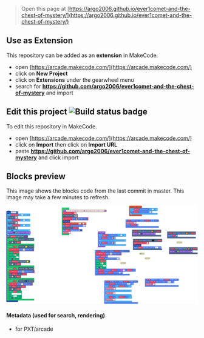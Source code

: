  


> Open this page at [https://argo2006.github.io/ever1comet-and-the-chest-of-mystery/](https://argo2006.github.io/ever1comet-and-the-chest-of-mystery/)

## Use as Extension

This repository can be added as an **extension** in MakeCode.

* open [https://arcade.makecode.com/](https://arcade.makecode.com/)
* click on **New Project**
* click on **Extensions** under the gearwheel menu
* search for **https://github.com/argo2006/ever1comet-and-the-chest-of-mystery** and import

## Edit this project ![Build status badge](https://github.com/argo2006/ever1comet-and-the-chest-of-mystery/workflows/MakeCode/badge.svg)

To edit this repository in MakeCode.

* open [https://arcade.makecode.com/](https://arcade.makecode.com/)
* click on **Import** then click on **Import URL**
* paste **https://github.com/argo2006/ever1comet-and-the-chest-of-mystery** and click import

## Blocks preview

This image shows the blocks code from the last commit in master.
This image may take a few minutes to refresh.

![A rendered view of the blocks](https://github.com/argo2006/ever1comet-and-the-chest-of-mystery/raw/master/.github/makecode/blocks.png)

#### Metadata (used for search, rendering)

* for PXT/arcade
<script src="https://makecode.com/gh-pages-embed.js"></script><script>makeCodeRender("{{ site.makecode.home_url }}", "{{ site.github.owner_name }}/{{ site.github.repository_name }}");</script>
